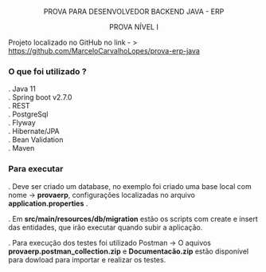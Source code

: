<p align="center"> PROVA PARA DESENVOLVEDOR BACKEND JAVA - ERP  </p>

<p align="center">PROVA NÍVEL I </p>

Projeto localizado no GitHub no link - > https://github.com/MarceloCarvalhoLopes/prova-erp-java

<h3>O que foi utilizado ? </h3>

. Java 11 </br>
. Spring boot v2.7.0 </br>
. REST </br>
. PostgreSql </br>
. Flyway </br>
. Hibernate/JPA </br>
. Bean Validation </br>
. Maven </br>

<h3> Para executar </h3> 

<p>. Deve ser criado um database, no exemplo foi criado uma base local com nome -> <b>provaerp</b>, configurações localizadas no arquivo <b>application.properties</b> . </p>
<p>. Em <b>src/main/resources/db/migration</b> estão os scripts com create e insert das entidades, que irão executar quando subir a aplicação. </p>
<p>. Para execução dos testes foi utilizado Postman -> O aquivos <b>provaerp.postman_collection.zip</b> e <b>Documentacão.zip</b> estão disponível para dowload para importar e realizar os testes. </p>